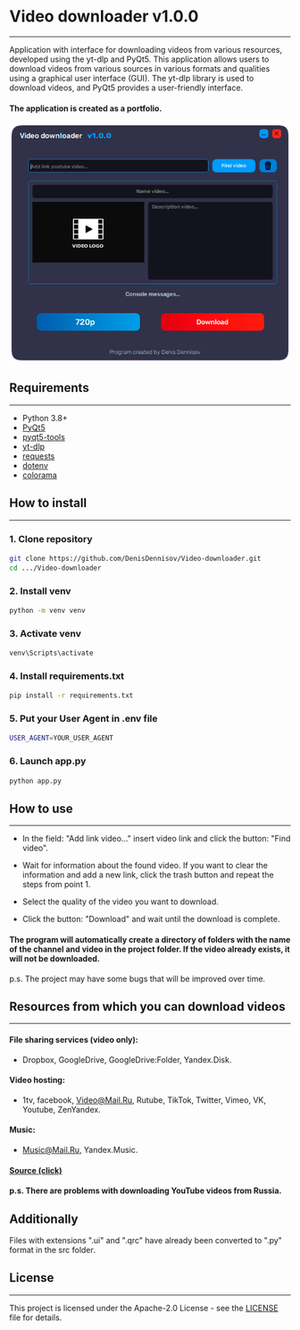 # Video downloader v1.0.0
___
Application with interface for downloading videos from various resources, developed using the yt-dlp and PyQt5.
This application allows users to download videos from various sources in various formats and qualities using a graphical user interface (GUI). The yt-dlp library is used to download videos, and PyQt5 provides a user-friendly interface.
#### The application is created as a portfolio.

![Screenshot](https://github.com/DenisDennisov/Video-downloader/blob/main/images/video%20downloader.png)

## Requirements
___
- Python 3.8+
- [PyQt5](https://pypi.org/project/PyQt5/)
- [pyqt5-tools](https://pypi.org/project/pyqt5-tools/)
- [yt-dlp](https://github.com/yt-dlp/yt-dlp)
- [requests](https://pypi.org/project/requests/)
- [dotenv](https://github.com/theskumar/python-dotenv/)
- [colorama](https://pypi.org/project/colorama/)

## How to install
___
### 1. Clone repository

```bash
git clone https://github.com/DenisDennisov/Video-downloader.git
cd .../Video-downloader 
```

### 2. Install venv
```bash
python -m venv venv
```
### 3. Activate venv
```bash
venv\Scripts\activate
```
### 4. Install requirements.txt
```bash
pip install -r requirements.txt
```
### 5. Put your User Agent in .env file
```bash
USER_AGENT=YOUR_USER_AGENT
```
### 6. Launch app.py
```bash
python app.py
```
## How to use
___
* In the field: "Add link video..." insert video link and click the button: "Find video".     


* Wait for information about the found video. If you want to clear the information and add a new link, click the trash button and repeat the steps from point 1.


* Select the quality of the video you want to download.


* Click the button: "Download" and wait until the download is complete.  

#### The program will automatically create a directory of folders with the name of the channel and video in the project folder. If the video already exists, it will not be downloaded.

p.s. The project may have some bugs that will be improved over time.

## Resources from which you can download videos
___
#### File sharing services (video only):
- Dropbox, GoogleDrive, GoogleDrive:Folder, Yandex.Disk. 
#### Video hosting:
- 1tv, facebook, Video@Mail.Ru, Rutube, TikTok, Twitter, Vimeo, VK, Youtube, ZenYandex. 
#### Music: 
- Music@Mail.Ru, Yandex.Music.
#### [Source (click)](https://www.altlinux.org/Soft/yt-dlp)
#### p.s. There are problems with downloading YouTube videos from Russia.

## Additionally
Files with extensions ".ui" and ".qrc" have already been converted to ".py" format in the src folder.

## License
___
This project is licensed under the Apache-2.0 License - see the [LICENSE](https://github.com/DenisDennisov/Video-downloader?tab=Apache-2.0-1-ov-file#readme) file for details.
